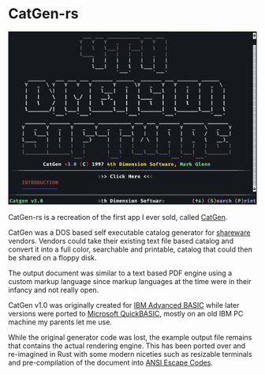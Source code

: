 CatGen-rs
=========

[![Screenshot](https://github.com/markglenn/catgen-rs/raw/main/media/screenshot.png)](#features)

CatGen-rs is a recreation of the first app I ever sold, called
[CatGen](https://github.com/markglenn/catgen).

CatGen was a DOS based self executable catalog generator for
[shareware](https://en.wikipedia.org/wiki/Shareware) vendors. Vendors could take
their existing text file based catalog and convert it into a full color,
searchable and printable, catalog that could then be shared on a floppy disk.

The output document was similar to a text based PDF engine using a custom markup
language since markup languages at the time were in their infancy and not really
open.

CatGen v1.0 was originally created for
[IBM Advanced BASIC](https://en.wikipedia.org/wiki/IBM_BASIC#IBM_Advanced_BASIC)
while later versions were ported to
[Microsoft QuickBASIC](https://en.wikipedia.org/wiki/QuickBASIC), mostly on an
old IBM PC machine my parents let me use.

While the original generator code was lost, the example output file remains that
contains the actual rendering engine. This has been ported over and re-imagined
in Rust with some modern niceties such as resizable terminals and
pre-compilation of the document into
[ANSI Escape Codes](https://en.wikipedia.org/wiki/ANSI_escape_code).
